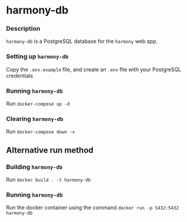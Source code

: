 # harmony-db

### Description
`harmony-db` is a PostgreSQL database for the `harmony` web app.

### Setting up `harmony-db`
Copy the `.env.example` file, and create an `.env` file
with your PostgreSQL credentials

### Running `harmony-db`
Run `docker-compose up -d`


### Clearing `harmony-db`
Run `docker-compose down -v`


## Alternative run method

### Building `harmony-db`
Run `docker build . -t harmony-db`


### Running `harmony-db`
Run the docker container using the command `docker run -p 5432:5432 harmony-db`